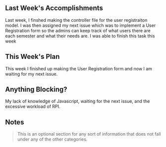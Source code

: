## Last Week's Accomplishments
Last week, I finshed making the controller file for the user registraiton model. I was then assigned my next issue which was to implement a User Registration form so the admins can keep track of what users there are each semester and what their needs are. I was able to finish this task this week


## This Week's Plan
This week I finished up making the User Registration form and now I am waiting for my next issue.


## Anything Blocking?
My lack of knowledge of Javascript, waiting for the next issue, and the excessive workload of RPI.



## Notes

> This is an optional section for any sort of information that does not fall under any of the other categories.
